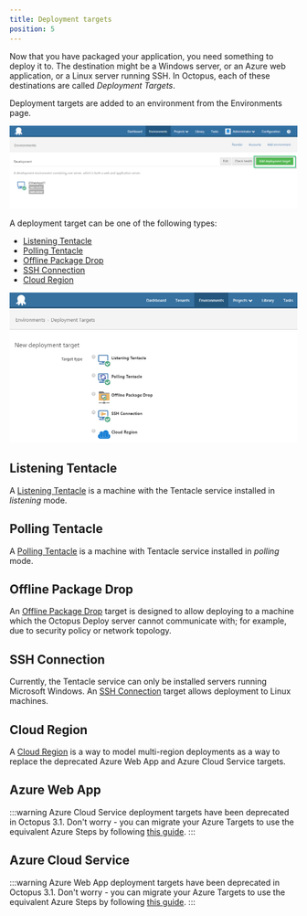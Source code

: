 ```yaml
---
title: Deployment targets
position: 5
---
```



Now that you have packaged your application, you need something to deploy it to. The destination might be a Windows server, or an Azure web application, or a Linux server running SSH. In Octopus, each of these destinations are called *Deployment Targets*.


Deployment targets are added to an environment from the Environments page.


![](/docs/images/3048059/3277592.png)


A deployment target can be one of the following types:

- [Listening Tentacle](/docs/deployment-targets/index.md)
- [Polling Tentacle](/docs/deployment-targets/index.md)
- [Offline Package Drop](/docs/deployment-targets/index.md)
- [SSH Connection](/docs/deployment-targets/index.md)
- [Cloud Region](/docs/deployment-targets/index.md)



![](/docs/images/3048059/5865591.png)




## Listening Tentacle 


A [Listening Tentacle](/docs/installation/installing-tentacles/listening-tentacles.md) is a machine with the Tentacle service installed in *listening* mode.

## Polling Tentacle 


A [Polling Tentacle](/docs/installation/installing-tentacles/polling-tentacles.md) is a machine with Tentacle service installed in *polling* mode.

## Offline Package Drop 


An [Offline Package Drop](/docs/deployment-targets/offline-package-drop.md) target is designed to allow deploying to a machine which the Octopus Deploy server cannot communicate with; for example, due to security policy or network topology.

## SSH Connection 


Currently, the Tentacle service can only be installed servers running Microsoft Windows. An [SSH Connection](/docs/deployment-targets/ssh-targets/index.md) target allows deployment to Linux machines.

## Cloud Region


A [Cloud Region](/docs/deployment-targets/cloud-regions.md) is a way to model multi-region deployments as a way to replace the deprecated Azure Web App and Azure Cloud Service targets.

## Azure Web App 

:::warning
Azure Cloud Service deployment targets have been deprecated in Octopus 3.1. Don't worry - you can migrate your Azure Targets to use the equivalent Azure Steps by following [this guide](/docs/how-to/migrate-azure-targets-into-azure-steps.md).
:::

## Azure Cloud Service 

:::warning
Azure Web App deployment targets have been deprecated in Octopus 3.1. Don't worry - you can migrate your Azure Targets to use the equivalent Azure Steps by following [this guide](/docs/how-to/migrate-azure-targets-into-azure-steps.md).
:::
